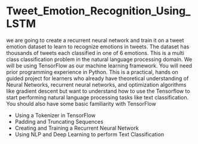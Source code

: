 # Tweet_Emotion_Recognition_Using_LSTM
we are going to create a recurrent neural network and train it on a tweet emotion dataset to learn to recognize emotions in tweets. The dataset has thousands of tweets each classified in one of 6 emotions. This is a multi class classification problem in the natural language processing domain. We will be using TensorFlow as our machine learning framework. You will need prior programming experience in Python. This is a practical, hands on guided project for learners who already have theoretical understanding of Neural Networks, recurrent neural networks, and optimization algorithms like gradient descent but want to understand how to use the Tensorflow to start performing natural language processing tasks like text classification. You should also have some basic familiarity with TensorFlow

- Using a Tokenizer in TensorFlow
- Padding and Truncating Sequences
- Creating and Training a Recurrent Neural Network
- Using NLP and Deep Learning to perform Text Classification
